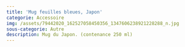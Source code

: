 ```yaml
---
title: 'Mug feuilles bleues, Japon'
categorie: Accessoire
img: /assets/79442020_162527058450356_1347606238921228288_n.jpg
sous-categorie: Autre
description: Mug du Japon. (contenance 250 ml)
---
```


